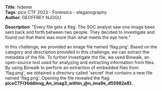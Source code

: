 **Title**: hideme  
**Tags**: pico CTF 2023 - Forensics - steganography  
**Author**: GEOFFREY NJOGU

**Description**: "Every file gets a flag.
The SOC analyst saw one image been sent back and forth between two people. They decided to investigate and found out that there was more than what meets the eye here."

In this challenge, we provided an image file named 'flag.png'. Based on the category and description provided in this challenge, we can extract the metadata of the file. To further investigate the file, we used Binwalk, an open-source tool used for analyzing and extracting information from files. By using Binwalk to perform an extraction of embedded files from 'flag.png', we obtained a directory called 'secret' that contains a new file named 'flag.png'. Opening the file revealed the flag: **picoCTF{Hiddinng_An_imag3_within_@n_ima9e_d55982e8}.**
